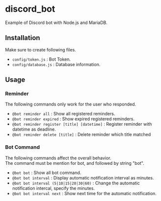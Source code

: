 # discord_bot
Example of Discord bot with Node.js and MariaDB.

## Installation
Make sure to create following files.
* `config/token.js` : Bot Token.
* `config/database.js` : Database information.

## Usage

### Reminder
The following commands only work for the user who responded.
* ``@bot reminder all`` : Show all registered reminders.
* ``@bot reminder expired`` : Show expired registered reminders.
* ``@bot reminder register [title] [datetime]`` : Register reminder with datetime as deadline.
* ``@bot reminder delete [title]`` : Delete reminder which title matched

### Bot Command
The following commands affect the overall behavior.  
The command must be mention for bot, and followed by string "bot".
* ``@bot bot`` : Show all bot command.
* ``@bot bot interval`` : Display automatic notification interval as minutes.
* ``@bot bot interval (5|10|15|20|30|60)`` : Change the automatic notification intercal, specify the minutes.
* ``@bot bot interval next`` : Show next time for the automatic notification.
